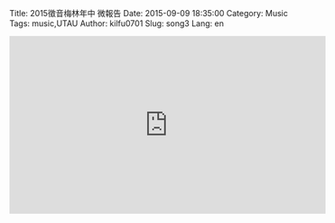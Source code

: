 Title: 2015徵音梅林年中 微報告
Date: 2015-09-09 18:35:00
Category: Music
Tags: music,UTAU
Author: kilfu0701
Slug: song3
Lang: en

<div>
  <!--div class="sub-lead-title">2015徵音梅林年中 微報告</div-->
  <div class="video-container">
    <iframe width="560" height="315" src="https://www.youtube.com/embed/bBNFpy4Q2VM" frameborder="0" allowfullscreen></iframe>
  </div>
</div>
